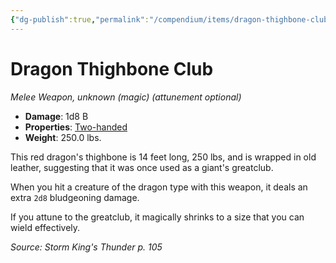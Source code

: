 ```yaml
---
{"dg-publish":true,"permalink":"/compendium/items/dragon-thighbone-club-skt/","tags":["compendium/src/5e/skt","item/attunement/optional","item/property/two-handed","item/rarity/unknown/magic","item/weapon/simple/melee"]}
---
```


# Dragon Thighbone Club
*Melee Weapon, unknown (magic) (attunement optional)*  

- **Damage**: 1d8 B
- **Properties**: [Two-handed](rules/item-properties.md#Two-handed)
- **Weight**: 250.0 lbs.

This red dragon's thighbone is 14 feet long, 250 lbs, and is wrapped in old leather, suggesting that it was once used as a giant's greatclub.

When you hit a creature of the dragon type with this weapon, it deals an extra `2d8` bludgeoning damage.

If you attune to the greatclub, it magically shrinks to a size that you can wield effectively.

*Source: Storm King's Thunder p. 105*